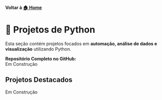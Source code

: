 **Voltar à [🏠 Home](../)**

# 🐍 Projetos de Python

Esta seção contém projetos focados em **automação, análise de dados e visualização** utilizando Python.

**Repositório Completo no GitHub:**  
Em Construção

## Projetos Destacados
Em Construção
